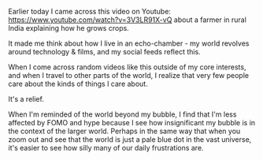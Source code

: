 Earlier today I came across this video on Youtube: https://www.youtube.com/watch?v=3V3LR91X-vQ about a farmer in rural India explaining how he grows crops.

It made me think about how I live in an echo-chamber - my world revolves around technology & films, and my social feeds reflect this.

When I come across random videos like this outside of my core interests, and when I travel to other parts of the world, I realize that very few people care about the kinds of things I care about.

It's a relief.

When I'm reminded of the world beyond my bubble, I find that I'm less affected by FOMO and hype because I see how insignificant my bubble is in the context of the larger world. Perhaps in the same way that when you zoom out and see that the world is just a pale blue dot in the vast universe, it's easier to see how silly many of our daily frustrations are.





